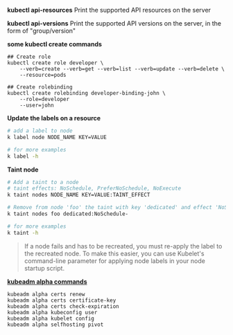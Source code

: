 **kubectl api-resources**
Print the supported API resources on the server

**kubectl api-versions**
Print the supported API versions on the server, in the form of "group/version"

**some kubectl create commands**
```
## Create role
kubectl create role developer \
    --verb=create --verb=get --verb=list --verb=update --verb=delete \
    --resource=pods

## Create rolebinding
kubectl create rolebinding developer-binding-john \
    --role=developer 
    --user=john
```

**Update the labels on a resource**
```sh
# add a label to node
k label node NODE_NAME KEY=VALUE

# for more examples
k label -h
```

**Taint node**
```sh
# Add a taint to a node
# taint effects: NoSchedule, PreferNoSchedule, NoExecute
k taint nodes NODE_NAME KEY=VALUE:TAINT_EFFECT

# Remove from node 'foo' the taint with key 'dedicated' and effect 'NoSchedule' if one exists.
k taint nodes foo dedicated:NoSchedule-

# for more examples
k taint -h
```

> If a node fails and has to be recreated, you must re-apply the label to the recreated node. To make this easier, you can use Kubelet's command-line parameter for applying node labels in your node startup script.

**[kubeadm alpha commands](https://kubernetes.io/docs/reference/setup-tools/kubeadm/kubeadm-alpha/)**
```
kubeadm alpha certs renew
kubeadm alpha certs certificate-key
kubeadm alpha certs check-expiration
kubeadm alpha kubeconfig user
kubeadm alpha kubelet config
kubeadm alpha selfhosting pivot
```